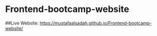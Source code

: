 # Frontend-bootcamp-website

##Live Website: https://mustafaalsadah.github.io/Frontend-bootcamp-website/
